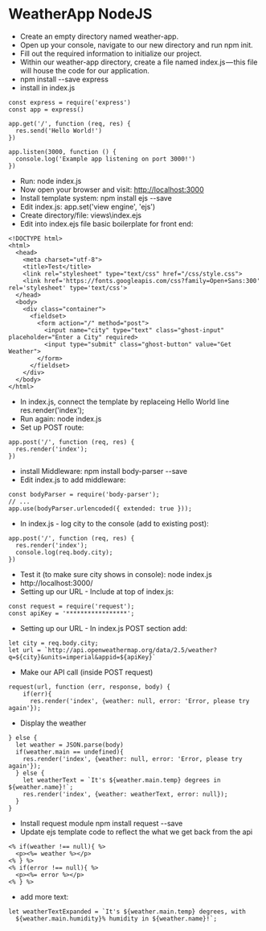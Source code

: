 # WeatherApp NodeJS

* Create an empty directory named weather-app.
* Open up your console, navigate to our new directory and run npm init.
* Fill out the required information to initialize our project.
* Within our weather-app directory, create a file named index.js — this file will house the code for our application.
* npm install --save express
* install in index.js

```
const express = require('express')
const app = express()

app.get('/', function (req, res) {
  res.send('Hello World!')
})

app.listen(3000, function () {
  console.log('Example app listening on port 3000!')
})
```

* Run: node index.js
* Now open your browser and visit: [http://localhost:3000](http://localhost:3000)
* Install template system: npm install ejs --save
* Edit index.js: app.set('view engine', 'ejs')
* Create directory/file: views\index.ejs
* Edit into index.ejs file basic boilerplate for front end:

```
<!DOCTYPE html>
<html>
  <head>
    <meta charset="utf-8">
    <title>Test</title>
    <link rel="stylesheet" type="text/css" href="/css/style.css">
    <link href='https://fonts.googleapis.com/css?family=Open+Sans:300' rel='stylesheet' type='text/css'>
  </head>
  <body>
    <div class="container">
      <fieldset>
        <form action="/" method="post">
          <input name="city" type="text" class="ghost-input" placeholder="Enter a City" required>
          <input type="submit" class="ghost-button" value="Get Weather">
        </form>
      </fieldset>
    </div>
  </body>
</html>
```

* In index.js, connect the template by replaceing Hello World line res.render('index');
* Run again: node index.js
* Set up POST route:

```
app.post('/', function (req, res) {
  res.render('index');
})
```

* install Middleware: npm install body-parser --save
* Edit index.js to add middleware:

```
const bodyParser = require('body-parser');
// ...
app.use(bodyParser.urlencoded({ extended: true }));
```

* In index.js - log city to the console (add to existing post):

```
app.post('/', function (req, res) {
  res.render('index');
  console.log(req.body.city);
})
```

* Test it (to make sure city shows in console): node index.js
* http://localhost:3000/
* Setting up our URL - Include at top of index.js:

```
const request = require('request');
const apiKey = '*****************';
```

* Setting up our URL - In index.js POST section add:

```
let city = req.body.city;
let url = `http://api.openweathermap.org/data/2.5/weather?q=${city}&units=imperial&appid=${apiKey}`
```

* Make our API call (inside POST request)

```
request(url, function (err, response, body) {
    if(err){
      res.render('index', {weather: null, error: 'Error, please try again'});
```

* Display the weather

```
} else {
  let weather = JSON.parse(body)
  if(weather.main == undefined){
    res.render('index', {weather: null, error: 'Error, please try again'});
  } else {
    let weatherText = `It's ${weather.main.temp} degrees in ${weather.name}!`;
    res.render('index', {weather: weatherText, error: null});
  }
}
```

* Install request module npm install request --save
* Update ejs template code to reflect the what we get back from the api

```
<% if(weather !== null){ %>
  <p><%= weather %></p>
<% } %>
<% if(error !== null){ %>
  <p><%= error %></p>
<% } %>
```

* add more text:
```
let weatherTextExpanded = `It's ${weather.main.temp} degrees, with
  ${weather.main.humidity}% humidity in ${weather.name}!`;
```
